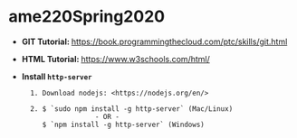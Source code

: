 # ame220Spring2020

- <b> GIT Tutorial: </b>
https://book.programmingthecloud.com/ptc/skills/git.html

- <b> HTML Tutorial: </b>
https://www.w3schools.com/html/


- <b>Install `http-server`</b>

        1. Download nodejs: <https://nodejs.org/en/>

        2. $ `sudo npm install -g http-server` (Mac/Linux)
                        - OR -
           $ `npm install -g http-server` (Windows) 
